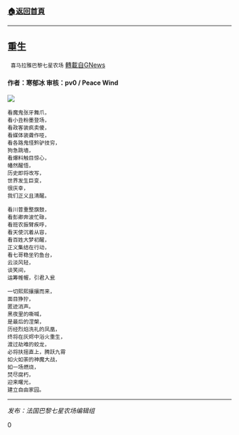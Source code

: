 ###  [:house:返回首頁](https://github.com/ourhimalayas/txt)
---

## 重生
` 喜马拉雅巴黎七星农场` [轉載自GNews](https://gnews.org/zh-hans/1013416/)

#### 作者：寒郁冰 审核：pv0 / Peace Wind
![]()![](https://gnews.org/wp-content/uploads/2021/03/cover-25.jpg)

```
看魔鬼张牙舞爪，
看小丑粉墨登场，
看政客装疯卖傻，
看媒体装聋作哑，
看各路鬼怪黔驴技穷，
狗急跳墙，
看爆料触目惊心，
幡然醒悟，
历史即将改写，
世界发生巨变，
很庆幸，
我们正义且清醒。

看川普重整旗鼓，
看彭卿奔波忙碌，
看班农振臂疾呼，
看天使沉着从容，
看百姓大梦初醒，
正义集结在行动，
看七哥稳坐钓鱼台，
云淡风轻，
谈笑间，
运筹帷幄，引君入瓮

一切熙熙攘攘而来，
面目狰狞，
匿迹消声。
黑夜里的嘶喊，
是最后的涅槃，
历经烈焰洗礼的凤凰，
终将在灰烬中浴火重生，
渡过劫难的蛟龙，
必将扶摇直上，腾跃九霄
如火如荼的神魔大战，
如一场燃烧，
焚尽腐朽，
迎来曙光，
建立自由家园。
```


* * *

*发布：法国巴黎七星农场编辑组*

0
